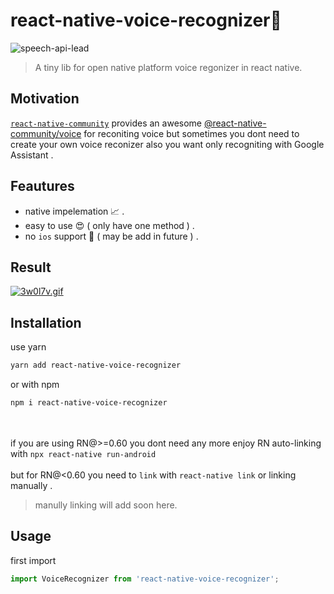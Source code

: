 # react-native-voice-recognizer:microphone:
![speech-api-lead](https://user-images.githubusercontent.com/37307562/78901097-159fe800-7a8d-11ea-948a-0ce9ff01a5b6.png)<br>
>A tiny lib for open native platform voice regonizer in react native.
## Motivation
<a href="https://github.com/react-native-community">`react-native-community`<a/> provides an awesome <a href="https://github.com/react-native-community/voice">@react-native-community/voice</a> for reconiting voice but sometimes you dont need to create your own voice reconizer also you want only recogniting with Google Assistant .
## Feautures
  - native impelemation :chart_with_upwards_trend: .
  - easy to use :heart_eyes: ( only have one method ) .
  - no `ios` support :hankey: ( may be add in future ) .
## Result
<a href="https://gifyu.com/image/lslg"><img src="https://s6.gifyu.com/images/3w0l7v.gif" alt="3w0l7v.gif" border="0" /></a>
## Installation
use  yarn  

```bash
yarn add react-native-voice-recognizer
```

or with npm
```bash
npm i react-native-voice-recognizer
```
 <br><br>
if you are using RN@>=0.60 you dont need any more enjoy RN auto-linking with `npx react-native run-android` <br><br> but for RN@<0.60 you need to `link` with `react-native link` or linking manually .
>manully linking will add soon here.

## Usage

first import 
```js
import VoiceRecognizer from 'react-native-voice-recognizer';
```

